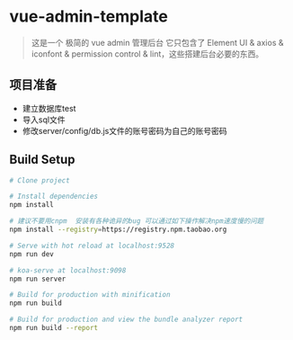# vue-admin-template

> 这是一个 极简的 vue admin 管理后台 它只包含了 Element UI & axios & iconfont & permission control & lint，这些搭建后台必要的东西。


## 项目准备

- 建立数据库test
- 导入sql文件
- 修改server/config/db.js文件的账号密码为自己的账号密码


## Build Setup

```bash
# Clone project

# Install dependencies
npm install

# 建议不要用cnpm  安装有各种诡异的bug 可以通过如下操作解决npm速度慢的问题
npm install --registry=https://registry.npm.taobao.org

# Serve with hot reload at localhost:9528
npm run dev

# koa-serve at localhost:9098
npm run server

# Build for production with minification
npm run build

# Build for production and view the bundle analyzer report
npm run build --report
```



